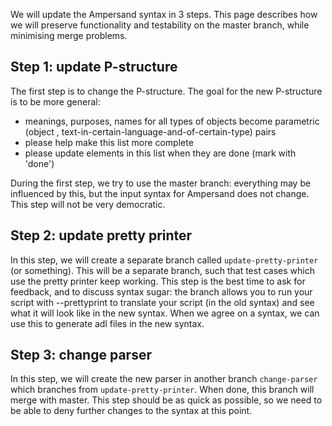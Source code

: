 We will update the Ampersand syntax in 3 steps.
This page describes how we will preserve functionality and testability on the master branch, while minimising merge problems.

Step 1: update P-structure
--------------------------

The first step is to change the P-structure. The goal for the new P-structure is to be more general:

- meanings, purposes, names for all types of objects become parametric (object , text-in-certain-language-and-of-certain-type) pairs
- please help make this list more complete
- please update elements in this list when they are done (mark with 'done')

During the first step, we try to use the master branch: everything may be influenced by this, but the input syntax for Ampersand does not change. This step will not be very democratic.
 
Step 2: update pretty printer
-----------------------------

In this step, we will create a separate branch called `update-pretty-printer` (or something).
This will be a separate branch, such that test cases which use the pretty printer keep working.
This step is the best time to ask for feedback, and to discuss syntax sugar: the branch allows you to run your script with --prettyprint to translate your script (in the old syntax) and see what it will look like in the new syntax.
When we agree on a syntax, we can use this to generate adl files in the new syntax.

Step 3: change parser
---------------------

In this step, we will create the new parser in another branch `change-parser` which branches from `update-pretty-printer`. When done, this branch will merge with master. This step should be as quick as possible, so we need to be able to deny further changes to the syntax at this point.